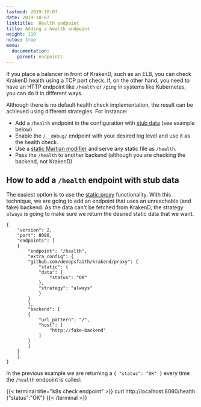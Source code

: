 ```yaml
---
lastmod: 2019-10-07
date: 2019-10-07
linktitle:  Health endpoint
title: Adding a health endpoint
weight: 110
notoc: true
menu:
  documentation:
    parent: endpoints
---
```


If you place a balancer in front of KrakenD, such as an ELB, you can check KrakenD health using a TCP port check. If, on the other hand, you need to have an HTTP endpoint like `/health` or `/ping` in systems like Kubernetes, you can do it in different ways.

Although there is no default health check implementation, the result can be achieved using different strategies. For instance:

- Add a `/health` endpoint in the configuration with [stub data](/docs/endpoints/static-proxy/) (see example below)
- Enable the `/__debug/` endpoint with your desired log level and use it as the health check.
- Use a [static Martian modifier](/docs/backends/martian/) and serve any static file as `/health`.
- Pass the `/health` to another backend (although you are checking the backend, not KrakenD)

## How to add a `/health` endpoint with stub data
The easiest option is to use the [static proxy](/docs/endpoints/static-proxy/) functionality. With this technique, we are going to add an endpoint that uses an unreachable (and fake) backend. As the data can't be fetched from KrakenD, the strategy `always` is going to make sure we return the desired static data that we want.

    {
        "version": 2,
        "port": 8080,
        "endpoints": [
        {
            "endpoint": "/health",
            "extra_config": {
            "github.com/devopsfaith/krakend/proxy": {
                "static": {
                "data": {
                    "status": "OK"
                },
                "strategy": "always"
                }
            }
            },
            "backend": [
            {
                "url_pattern": "/",
                "host": [
                    "http://fake-backend"
                ]
            }
            ]
        }
        ]
    }

In the previous example we are returning a `{ "status": "OK" }` every time the `/health` endpoint is called:

{{< terminal title="k8s check endpoint" >}}
curl http://localhost:8080/health
{"status":"OK"}
{{< /terminal >}}